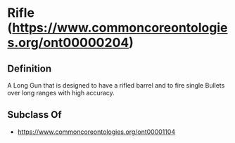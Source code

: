 # Rifle (https://www.commoncoreontologies.org/ont00000204)

## Definition
A Long Gun that is designed to have a rifled barrel and to fire single Bullets over long ranges with high accuracy.

## Subclass Of
- https://www.commoncoreontologies.org/ont00001104

